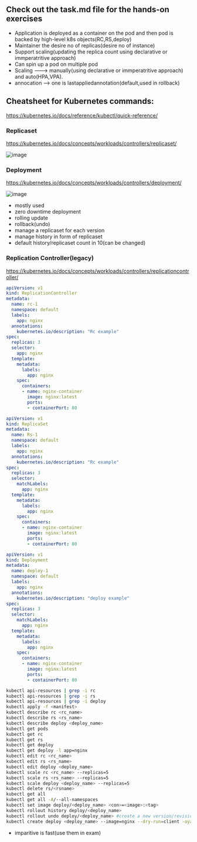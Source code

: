 ## Check out the task.md file for the hands-on exercises

- Application is deployed as a container on the pod and then pod is backed by high-level k8s objects(RC,RS,deploy)
- Maintainer the desire no of replicas(desire no of instance)
- Support scaling(updating the replica count using declarative or immperatritive approach)
- Can spin up a pod on multiple pod
- Scaling ---> manually(using declarative or immperatritive approach) and auto(HPA,VPA).
- annocation --> one is lastappliedannotation(default,used in rollback)

## Cheatsheet for Kubernetes commands:
https://kubernetes.io/docs/reference/kubectl/quick-reference/

### Replicaset
https://kubernetes.io/docs/concepts/workloads/controllers/replicaset/

![image](https://github.com/piyushsachdeva/CKA-2024/assets/40286378/3e9792d4-1127-44b4-a6ec-cdc2a82219e3)


### Deployment
https://kubernetes.io/docs/concepts/workloads/controllers/deployment/

![image](https://github.com/piyushsachdeva/CKA-2024/assets/40286378/b888d272-c623-4a00-8381-45c25ce9d9c0)
- mostly used 
- zero downtime deployment
- rolling update
- rollback(undo)
- manage a replicaset for each version
- manage history in form of replicaset
- default history/replicaset count in 10(can be changed)

### Replication Controller(legacy)
https://kubernetes.io/docs/concepts/workloads/controllers/replicationcontroller/


```yaml
apiVersion: v1
kind: ReplicationController
metadata: 
  name: rc-1
  namespace: default
  labels:
    app: nginx
  annotations: 
    kubernetes.io/description: "Rc example"
spec:
  replicas: 3
  selector:
    app: nginx
  template:
    metadata:
      labels:
        app: nginx
    spec:
      containers:
      - name: nginx-container
        image: nginx:latest
        ports:
        - containerPort: 80
```
```yaml
apiVersion: v1
kind: ReplicaSet
metadata: 
  name: Rs-1
  namespace: default
  labels:
    app: nginx
  annotations: 
    kubernetes.io/description: "Rc example"
spec:
  replicas: 3
  selector:
    matchLabels:
      app: nginx
  template:
    metadata:
      labels:
        app: nginx
    spec:
      containers:
      - name: nginx-container
        image: nginx:latest
        ports:
        - containerPort: 80
```
```yaml
apiVersion: v1
kind: Deployment
metadata: 
  name: deploy-1
  namespace: default
  labels:
    app: nginx
  annotations: 
    kubernetes.io/description: "deploy example"
spec:
  replicas: 3
  selector:
    matchLabels:
      app: nginx
  template:
    metadata:
      labels:
        app: nginx
    spec:
      containers:
      - name: nginx-container
        image: nginx:latest
        ports:
        - containerPort: 80
```

```bash
kubectl api-resources | grep -i rc
kubectl api-resources | grep -i rs
kubectl api-resources | grep -i deploy
kubectl apply -f <manifest>
kubectl describe rc <rc_name>
kubectl describe rs <rs_name>
kubectl describe deploy <deploy_name>
kubectl get pods
kubectl get rc
kubectl get rs
kubectl get deploy
kubectl get deploy -l app=nginx
kubectl edit rc <rc_name>
kubectl edit rs <rs_name>
kubectl edit deploy <deploy_name>
kubectl scale rc <rc_name> --replicas=5
kubectl scale rs <rs_name> --replicas=5
kubectl scale deploy <deploy_name> --replicas=5
kubectl delete rs/<rsname>
kubectl get all
kubectl get all -A/--all-namespaces
kubectl set image deploy/<deploy_name> <con>=<image>:<tag>
kubectl rollout history deploy/<deploy_name>
kubectl rollout undo deploy/<deploy_name> #create a new version/revision from the just previous version
kubectl create deploy <deploy_name> --image=nginx --dry-run=client -oyaml > deploy.yaml
```

- imparitive is fast(use them in exam)